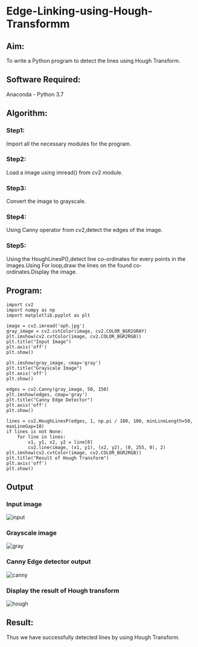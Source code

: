 # Edge-Linking-using-Hough-Transformm
## Aim:
To write a Python program to detect the lines using Hough Transform.

## Software Required:
Anaconda - Python 3.7

## Algorithm:
### Step1:

Import all the necessary modules for the program.
### Step2:

Load a image using imread() from cv2 module.
### Step3:

Convert the image to grayscale.
### Step4:

Using Canny operator from cv2,detect the edges of the image.
### Step5:

Using the HoughLinesP(),detect line co-ordinates for every points in the images.Using For loop,draw the lines on the found co-ordinates.Display the image.

## Program:
```
import cv2
import numpy as np
import matplotlib.pyplot as plt

image = cv2.imread('oph.jpg') 
gray_image = cv2.cvtColor(image, cv2.COLOR_BGR2GRAY)
plt.imshow(cv2.cvtColor(image, cv2.COLOR_BGR2RGB))  
plt.title("Input Image")
plt.axis('off')
plt.show()

plt.imshow(gray_image, cmap='gray')
plt.title("Grayscale Image")
plt.axis('off')
plt.show()

edges = cv2.Canny(gray_image, 50, 150) 
plt.imshow(edges, cmap='gray')
plt.title("Canny Edge Detector")
plt.axis('off')
plt.show()

lines = cv2.HoughLinesP(edges, 1, np.pi / 180, 100, minLineLength=50, maxLineGap=10)
if lines is not None:  
    for line in lines:
        x1, y1, x2, y2 = line[0]
        cv2.line(image, (x1, y1), (x2, y2), (0, 255, 0), 2)
plt.imshow(cv2.cvtColor(image, cv2.COLOR_BGR2RGB))  
plt.title("Result of Hough Transform")
plt.axis('off')
plt.show()
```
## Output
### Input image
![input](https://github.com/user-attachments/assets/614644a9-010e-449c-8c9d-dacca7fd2e97)

### Grayscale image
![gray](https://github.com/user-attachments/assets/8761b877-f498-4e6f-a2d6-f1b95cd6c1ff)

### Canny Edge detector output
![canny](https://github.com/user-attachments/assets/cc6d690c-f0f7-44ba-842e-8b808aa5747b)

### Display the result of Hough transform
![hough](https://github.com/user-attachments/assets/f67c71fe-398b-4970-956d-2fcdb12aa953)

## Result:
Thus we have successfully detected lines by using Hough Transform.
